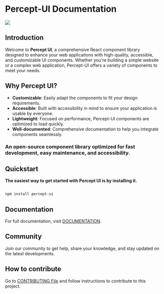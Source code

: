 # Percept-UI Documentation

<img src="https://github.com/perceptui/docs/blob/main/assets/preview.png"/>

## Introduction

Welcome to **Percept UI**, a comprehensive React component library designed to enhance your web applications with high-quality, accessible, and customizable UI components. Whether you're building a simple website or a complex web application, Percept-UI offers a variety of components to meet your needs.

## Why Percept UI?

- **Customizable**: Easily adapt the components to fit your design requirements.
- **Accessible**: Built with accessibility in mind to ensure your application is usable by everyone.
- **Lightweight**: Focused on performance, Percept-UI components are optimized to load quickly.
- **Well-documented**: Comprehensive documentation to help you integrate components seamlessly.

<h3>An open-source component library optimized for fast development, easy maintenance, and accessibility.</h3>

## Quickstart

**The easiest way to get started with Percept UI is by installing it.**

```bash code

npm install percept-ui

```

## Documentation

For full documentation, visit [DOCUMENTATION](https://percepui.codebrise.tech/docs).

## Community

Join our community to get help, share your knowledge, and stay updated on the latest developments.

## How to contribute

Go to [CONTRIBUTING File](https://github.com/perceptui/ui/tree/main/CONTRIBUTING.md) and follow instructions to contribute to this project.